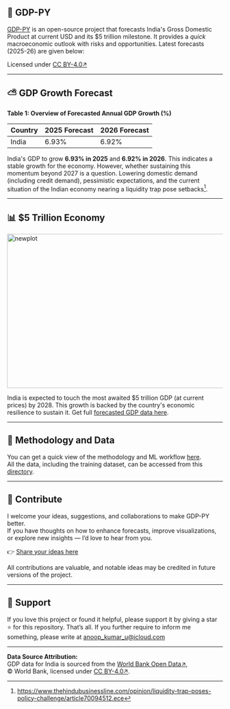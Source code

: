 ## 🚀 GDP-PY
[GDP-PY](https://github.com/neuraledgeai/GDP-PY/tree/main/GDP-PY%20Project/About) is an open-source project that forecasts India's Gross Domestic Product at current USD and its $5 trillion milestone. It provides a *quick* macroeconomic outlook with risks and opportunities. Latest forecasts (2025-26) are given below:

Licensed under [CC BY-4.0↗](https://creativecommons.org/licenses/by/4.0/)

---

## ⛅️ GDP Growth Forecast

**Table 1: Overview of Forecasted Annual GDP Growth (%)**

| Country | 2025 Forecast | 2026 Forecast |
|---------|---------------|---------------|
| India   | 6.93%         | 6.92%         |

India's GDP to grow **6.93% in 2025** and **6.92% in 2026**. This indicates a stable growth for the economy. However, whether sustaining this momentum beyond 2027 is a question. Lowering domestic demand (including credit demand), pessimistic expectations, and the current situation of the Indian economy nearing a liquidity trap pose setbacks[^1].

---

## 📊 $5 Trillion Economy

<img width="907" height="360" alt="newplot" src="https://github.com/user-attachments/assets/dbd31417-94cd-4ac5-a237-82bbd3891bbb" />

India is expected to touch the most awaited $5 trillion GDP (at current prices) by 2028. This growth is backed by the country's economic resilience to sustain it. Get full [forecasted GDP data here](https://github.com/neuraledgeai/GDP-PY/tree/main/GDP-PY%20Project/Data/Forecast%20Data). 

---

## 🧠 Methodology and Data

You can get a quick view of the methodology and ML workflow [here](https://github.com/neuraledgeai/GDP-PY/blob/main/GDP-PY%20Project/Notebook/gdp_current_usd_india_forecast.ipynb).  
All the data, including the training dataset, can be accessed from this [directory](https://github.com/neuraledgeai/GDP-PY/tree/main/GDP-PY%20Project/Data).  

---

## 🤝 Contribute

I welcome your ideas, suggestions, and collaborations to make GDP-PY better.  
If you have thoughts on how to enhance forecasts, improve visualizations, or explore new insights — I’d love to hear from you.  

👉 [Share your ideas here](https://tally.so/r/n0NyZA)

All contributions are valuable, and notable ideas may be credited in future versions of the project.

---

## 🙌 Support

If you love this project or found it helpful, please support it by giving a star ⭐️ for this repository. That’s all. If you further require to inform me something, please write at anoop_kumar_u@icloud.com 

---

**Data Source Attribution:**  
GDP data for India is sourced from the [World Bank Open Data↗](https://data.worldbank.org/indicator/NY.GDP.MKTP.CD?locations=IN),  
© World Bank, licensed under [CC BY-4.0↗](https://creativecommons.org/licenses/by/4.0/).  



[^1]: https://www.thehindubusinessline.com/opinion/liquidity-trap-poses-policy-challenge/article70094512.ece

